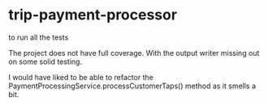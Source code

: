 # trip-payment-processor

<mvn clean test> to run all the tests

The project does not have full coverage. With the output writer missing out on some solid testing.

I would have liked to be able to refactor the PaymentProcessingService.processCustomerTaps() method as it smells a bit.
